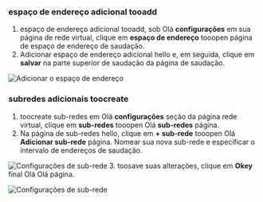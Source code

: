 ### <a name="tooadd-additional-address-space"></a>espaço de endereço adicional tooadd

1. espaço de endereço adicional tooadd, sob Olá **configurações** em sua página de rede virtual, clique em **espaço de endereço** tooopen página de espaço de endereço de saudação.
2. Adicionar espaço de endereço adicional hello e, em seguida, clique em **salvar** na parte superior de saudação da página de saudação.

  ![Adicionar o espaço de endereço](./media/vpn-gateway-additional-address-space-include/address_space.png)

### <a name="toocreate-additional-subnets"></a>subredes adicionais toocreate

1. toocreate sub-redes em Olá **configurações** seção da página rede virtual, clique em **sub-redes** tooopen Olá **sub-redes** página. 
2. Na página de sub-redes hello, clique em **+ sub-rede** tooopen Olá **Adicionar sub-rede** página. Nomear sua nova sub-rede e especificar o intervalo de endereços de saudação.

  ![Configurações de sub-rede](./media/vpn-gateway-additional-address-space-include/add_subnet.png)
3. toosave suas alterações, clique em **Okey** final Olá Olá página.

  ![Configurações de sub-rede](./media/vpn-gateway-additional-address-space-include/ok.png)